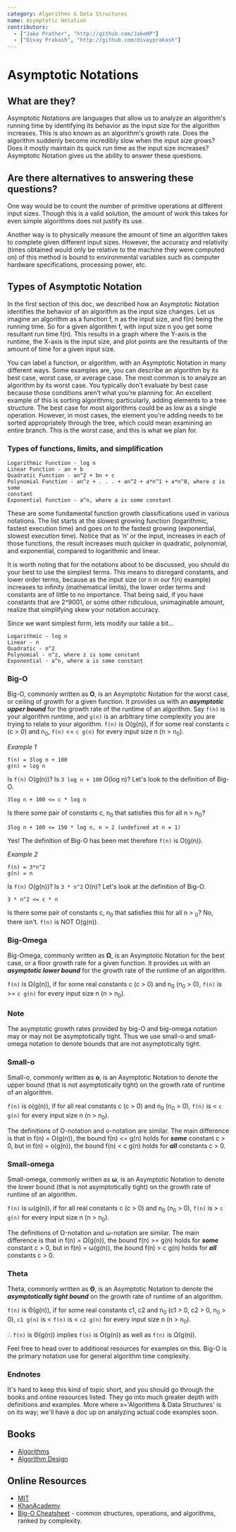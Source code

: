 ```yaml
---
category: Algorithms & Data Structures
name: Asymptotic Notation
contributors:
  - ["Jake Prather", "http://github.com/JakeHP"]
  - ["Divay Prakash", "http://github.com/divayprakash"]
---
```


# Asymptotic Notations

## What are they?

Asymptotic Notations are languages that allow us to analyze an algorithm's
running time by identifying its behavior as the input size for the algorithm
increases. This is also known as an algorithm's growth rate. Does the
algorithm suddenly become incredibly slow when the input size grows? Does it
mostly maintain its quick run time as the input size increases? Asymptotic
Notation gives us the ability to answer these questions.

## Are there alternatives to answering these questions?

One way would be to count the number of primitive operations at different
input sizes. Though this is a valid solution, the amount of work this takes
for even simple algorithms does not justify its use.

Another way is to physically measure the amount of time an algorithm takes to
complete given different input sizes. However, the accuracy and relativity
(times obtained would only be relative to the machine they were computed on)
of this method is bound to environmental variables such as computer hardware
specifications, processing power, etc.

## Types of Asymptotic Notation

In the first section of this doc, we described how an Asymptotic Notation
identifies the behavior of an algorithm as the input size changes. Let us
imagine an algorithm as a function f, n as the input size, and f(n) being
the running time. So for a given algorithm f, with input size n you get
some resultant run time f(n). This results in a graph where the Y-axis is
the runtime, the X-axis is the input size, and plot points are the resultants
of the amount of time for a given input size.

You can label a function, or algorithm, with an Asymptotic Notation in many
different ways. Some examples are, you can describe an algorithm by its best
case, worst case, or average case. The most common is to analyze an algorithm
by its worst case. You typically don’t evaluate by best case because those
conditions aren’t what you’re planning for. An excellent example of this is
sorting algorithms; particularly, adding elements to a tree structure. The
best case for most algorithms could be as low as a single operation. However,
in most cases, the element you’re adding needs to be sorted appropriately
through the tree, which could mean examining an entire branch. This is
the worst case, and this is what we plan for.

### Types of functions, limits, and simplification

```
Logarithmic Function - log n
Linear Function - an + b
Quadratic Function - an^2 + bn + c
Polynomial Function - an^z + . . . + an^2 + a*n^1 + a*n^0, where z is some
constant
Exponential Function - a^n, where a is some constant
```

These are some fundamental function growth classifications used in
various notations. The list starts at the slowest growing function
(logarithmic, fastest execution time) and goes on to the fastest
growing (exponential, slowest execution time). Notice that as ‘n’
or the input, increases in each of those functions, the result
increases much quicker in quadratic, polynomial, and exponential,
compared to logarithmic and linear.

It is worth noting that for the notations about to be discussed,
you should do your best to use the simplest terms. This means to
disregard constants, and lower order terms, because as the input
size (or n in our f(n) example) increases to infinity (mathematical
limits), the lower order terms and constants are of little to no
importance. That being said, if you have constants that are 2^9001,
or some other ridiculous, unimaginable amount, realize that
simplifying skew your notation accuracy.

Since we want simplest form, lets modify our table a bit...

```
Logarithmic - log n
Linear - n
Quadratic - n^2
Polynomial - n^z, where z is some constant
Exponential - a^n, where a is some constant
```

### Big-O

Big-O, commonly written as **O**, is an Asymptotic Notation for the worst
case, or ceiling of growth for a given function. It provides us with an
_**asymptotic upper bound**_ for the growth rate of the runtime of an algorithm.
Say `f(n)` is your algorithm runtime, and `g(n)` is an arbitrary time
complexity you are trying to relate to your algorithm. `f(n)` is O(g(n)), if
for some real constants c (c > 0) and n<sub>0</sub>, `f(n)` <= `c g(n)` for every input size
n (n > n<sub>0</sub>).

_Example 1_

```
f(n) = 3log n + 100
g(n) = log n
```

Is `f(n)` O(g(n))?
Is `3 log n + 100` O(log n)?
Let's look to the definition of Big-O.

```
3log n + 100 <= c * log n
```

Is there some pair of constants c, n<sub>0</sub> that satisfies this for all n > n<sub>0</sub>?

```
3log n + 100 <= 150 * log n, n > 2 (undefined at n = 1)
```

Yes! The definition of Big-O has been met therefore `f(n)` is O(g(n)).

_Example 2_

```
f(n) = 3*n^2
g(n) = n
```

Is `f(n)` O(g(n))?
Is `3 * n^2` O(n)?
Let's look at the definition of Big-O.

```
3 * n^2 <= c * n
```

Is there some pair of constants c, n<sub>0</sub> that satisfies this for all n > <sub>0</sub>?
No, there isn't. `f(n)` is NOT O(g(n)).

### Big-Omega

Big-Omega, commonly written as **Ω**, is an Asymptotic Notation for the best
case, or a floor growth rate for a given function. It provides us with an
_**asymptotic lower bound**_ for the growth rate of the runtime of an algorithm.

`f(n)` is Ω(g(n)), if for some real constants c (c > 0) and n<sub>0</sub> (n<sub>0</sub> > 0), `f(n)` is >= `c g(n)`
for every input size n (n > n<sub>0</sub>).

### Note

The asymptotic growth rates provided by big-O and big-omega notation may or
may not be asymptotically tight. Thus we use small-o and small-omega notation
to denote bounds that are not asymptotically tight.

### Small-o

Small-o, commonly written as **o**, is an Asymptotic Notation to denote the
upper bound (that is not asymptotically tight) on the growth rate of runtime
of an algorithm.

`f(n)` is o(g(n)), if for all real constants c (c > 0) and n<sub>0</sub> (n<sub>0</sub> > 0), `f(n)` is < `c g(n)`
for every input size n (n > n<sub>0</sub>).

The definitions of O-notation and o-notation are similar. The main difference
is that in f(n) = O(g(n)), the bound f(n) <= g(n) holds for _**some**_
constant c > 0, but in f(n) = o(g(n)), the bound f(n) < c g(n) holds for
_**all**_ constants c > 0.

### Small-omega

Small-omega, commonly written as **ω**, is an Asymptotic Notation to denote
the lower bound (that is not asymptotically tight) on the growth rate of
runtime of an algorithm.

`f(n)` is ω(g(n)), if for all real constants c (c > 0) and n<sub>0</sub> (n<sub>0</sub> > 0), `f(n)` is > `c g(n)`
for every input size n (n > n<sub>0</sub>).

The definitions of Ω-notation and ω-notation are similar. The main difference
is that in f(n) = Ω(g(n)), the bound f(n) >= g(n) holds for _**some**_
constant c > 0, but in f(n) = ω(g(n)), the bound f(n) > c g(n) holds for
_**all**_ constants c > 0.

### Theta

Theta, commonly written as **Θ**, is an Asymptotic Notation to denote the
_**asymptotically tight bound**_ on the growth rate of runtime of an algorithm.

`f(n)` is Θ(g(n)), if for some real constants c1, c2 and n<sub>0</sub> (c1 > 0, c2 > 0, n<sub>0</sub> > 0),
`c1 g(n)` is < `f(n)` is < `c2 g(n)` for every input size n (n > n<sub>0</sub>).

∴ `f(n)` is Θ(g(n)) implies `f(n)` is O(g(n)) as well as `f(n)` is Ω(g(n)).

Feel free to head over to additional resources for examples on this. Big-O
is the primary notation use for general algorithm time complexity.

### Endnotes

It's hard to keep this kind of topic short, and you should go
through the books and online resources listed. They go into much greater depth
with definitions and examples. More where x='Algorithms & Data Structures' is
on its way; we'll have a doc up on analyzing actual code examples soon.

## Books

- [Algorithms](http://www.amazon.com/Algorithms-4th-Robert-Sedgewick/dp/032157351X)
- [Algorithm Design](http://www.amazon.com/Algorithm-Design-Foundations-Analysis-Internet/dp/0471383651)

## Online Resources

- [MIT](http://web.mit.edu/16.070/www/lecture/big_o.pdf)
- [KhanAcademy](https://www.khanacademy.org/computing/computer-science/algorithms/asymptotic-notation/a/asymptotic-notation)
- [Big-O Cheatsheet](http://bigocheatsheet.com/) - common structures, operations, and algorithms, ranked by complexity.
